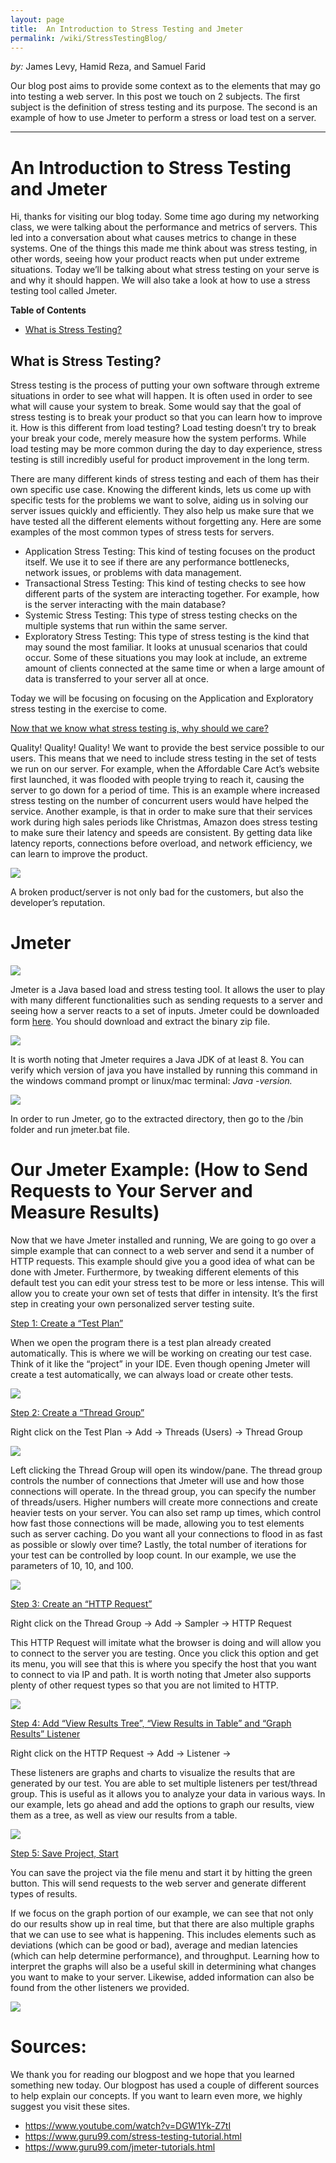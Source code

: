 ```yaml
---
layout: page
title:  An Introduction to Stress Testing and Jmeter
permalink: /wiki/StressTestingBlog/
---
```


*by:* James Levy, Hamid Reza, and Samuel Farid


Our blog post aims to provide some context as to the elements that may go into testing a web server. In this post we touch on 2 subjects. The first subject is the definition of stress testing and its purpose. The second is an example of how to use Jmeter to perform a stress or load test on a server.

---

# An Introduction to Stress Testing and Jmeter <a name="introduction"></a>
Hi, thanks for visiting our blog today. Some time ago during my networking class, we were talking about the performance and metrics of servers. This led into a conversation about what causes metrics to change in these systems. One of the things this made me think about was stress testing, in other words, seeing how your product reacts when put under extreme situations. Today we’ll be talking about what stress testing on your serve is and why it should happen. We will also take a look at how to use a stress testing tool called Jmeter.

**Table of Contents**

* [What is Stress Testing?](#introduction)


## What is Stress Testing?
Stress testing is the process of putting your own software through extreme situations in order to see what will happen. It is often used in order to see what will cause your system to break. Some would say that the goal of stress testing is to break your product so that you can learn how to improve it. How is this different from load testing? Load testing doesn’t try to break your break your code, merely measure how the system performs. While load testing may be more common during the day to day experience, stress testing is still incredibly useful for product improvement in the long term.

There are  many different kinds of stress testing and each of them has their own specific use case. Knowing the different kinds, lets us come up with specific tests for the problems we want to solve, aiding us in solving our server issues quickly and efficiently. They also help us make sure that we have tested all the different elements without forgetting any. Here are some examples of the most common types of stress tests for servers.
* Application Stress Testing: This kind of testing focuses on the product itself. We use it to see if there are any performance bottlenecks, network issues, or problems with data management. 
* Transactional Stress Testing: This kind of testing checks to see how different parts of the system are interacting together. For example, how is the server interacting with the main database?
* Systemic Stress Testing: This type of stress testing checks on the multiple systems that run within the same server. 
* Exploratory Stress Testing: This type of stress testing is the kind that may sound the most familiar. It looks at unusual scenarios that could occur. Some of these situations you may look at include, an extreme amount of clients connected at the same time or when a large amount of data is transferred to your server all at once. 

Today we will be focusing on focusing on the Application and Exploratory stress testing in the exercise to come. 

<u>Now that we know what stress testing is, why should we care?</u>

Quality! Quality! Quality! We want to provide the best service possible to our users. This means that we need to include stress testing in the set of tests we run on our server. For example, when the Affordable Care Act’s website first launched, it was flooded with people trying to reach it, causing the server to go down for a period of time. This is an example where increased stress testing on the number of concurrent users would have helped the service. Another example, is that in order to make sure that their services work during high sales periods like Christmas, Amazon does stress testing to make sure their latency and speeds are consistent. By getting data like latency reports, connections before overload, and network efficiency, we can learn to improve the product. 

![](stress-funny.jpg)

A broken product/server is not only bad for the customers, but also the developer’s reputation.

# Jmeter 
![](stress-j.png)

Jmeter is a Java based load and stress testing tool. It allows the user to play with many different functionalities such as sending requests to a server and seeing how a server reacts to a set of inputs. Jmeter could be downloaded form [here]( https://jmeter.apache.org/download_jmeter.cgi). You should download and extract the binary zip file.

![](stress-2.jpg)

It is worth noting that Jmeter requires a Java JDK of at least 8. You can verify which version of java you have installed by running this command in the windows command prompt or linux/mac terminal: *Java -version.*

![](stress-1.jpg)

In order to run Jmeter, go to the extracted directory,  then go to the /bin  folder and run jmeter.bat file.

# Our Jmeter Example: (How to Send Requests to Your Server and Measure Results)
Now that we have Jmeter installed and running, We are going to go over a simple example that can connect to a web server and send it a number of HTTP requests. This example should give you a good idea of what can be done with Jmeter. Furthermore, by tweaking different elements of this default test you can edit your stress test to be more or less intense. This will allow you to create your own set of tests that differ in intensity. It’s the first step in creating your own personalized server testing suite.

<u>Step 1: Create a “Test Plan”</u>

When we open the program there is a test plan already created automatically. This is where we will be working on creating our test case. Think of it like the “project” in your IDE. Even though opening Jmeter will create a test automatically, we can always load or create other tests.

![](stress-3.jpg)

<u>Step 2: Create a “Thread Group”</u>

Right click on the Test Plan → Add → Threads (Users) → Thread Group

![](stress-4.jpg)

Left clicking the Thread Group will open its window/pane. The thread group controls the number of connections that Jmeter will use and how those connections will operate. In the thread group, you can specify the number of threads/users. Higher numbers will create more connections and create heavier tests on your server. You can also set ramp up times, which control how fast those connections will be made, allowing you to test elements such as server caching. Do you want all your connections to flood in as fast as possible or slowly over time? Lastly, the total number of iterations for your test can be controlled by loop count. In our example, we use the parameters of 10, 10, and 100. 

![](stress-5.jpg)

<u>Step 3: Create an “HTTP Request”</u>

Right click on the Thread Group → Add → Sampler → HTTP Request

This HTTP Request will imitate what the browser is doing and will allow you to connect to the server you are testing. Once you click this option and get its menu, you will see that this is where you specify the host that you want to connect to via IP and path. It is worth noting that Jmeter also supports plenty of other request types so that you are not limited to HTTP. 

![](stress-6.jpg)

<u>Step 4: Add “View Results Tree”, “View Results in Table” and “Graph Results” Listener</u>

Right click on the HTTP Request → Add → Listener →

These listeners are graphs and charts to visualize the results that are generated by our test. You are able to set multiple listeners per test/thread group. This is useful as it allows you to analyze your data in various ways. In our example, lets go ahead and add the options to graph our results, view them as a tree, as well as view our results from a table. 

![](stress-7.jpg)

<u>Step 5: Save Project, Start</u>

You can save the project via the file menu and start it by hitting the green button. This will send requests to the web server and generate different types of results. 

If we focus on the graph portion of our example, we can see that not only do our results show up in real time, but that there are also multiple graphs that we can use to see what is happening. This includes elements such as deviations (which can be good or bad), average and median latencies (which can help determine performance), and throughput. Learning how to interpret the graphs will also be a useful skill in determining what changes you want to make to your server. Likewise, added information can also be found from the other listeners we provided. 

![](stress-8.jpg)

# Sources: 

We thank you for reading our blogpost and we hope that you learned something new today. Our blogpost has used a couple of different sources to help explain our concepts. If you want to learn even more, we highly suggest you visit these sites.
* https://www.youtube.com/watch?v=DGW1Yk-Z7tI
* https://www.guru99.com/stress-testing-tutorial.html
* https://www.guru99.com/jmeter-tutorials.html



